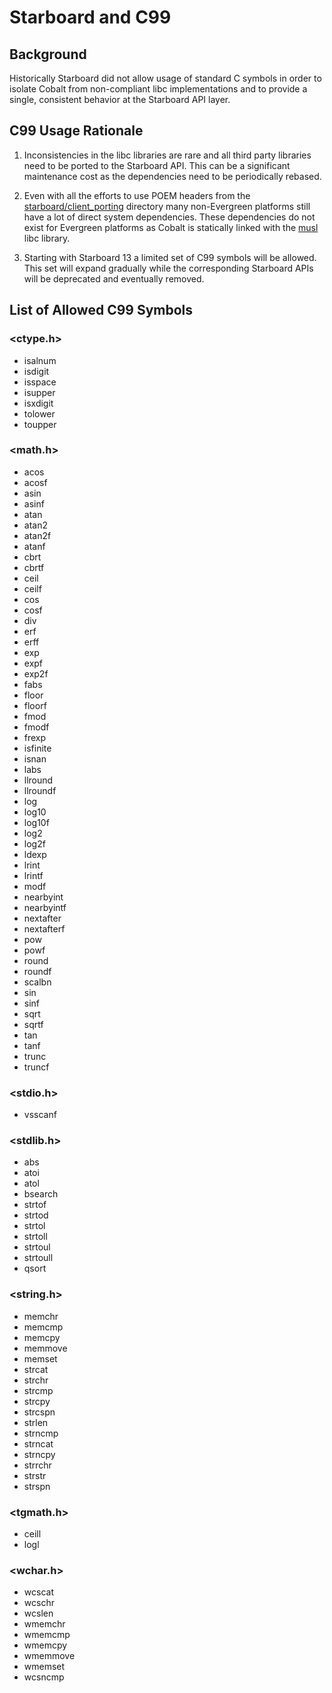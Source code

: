 # Starboard and C99

## Background

Historically Starboard did not allow usage of standard C symbols in order to
isolate Cobalt from non-compliant libc implementations and to provide a single,
consistent behavior at the Starboard API layer.

## C99 Usage Rationale
1. Inconsistencies in the libc libraries are rare and all third party libraries
need to be ported to the Starboard API. This can be a significant maintenance
cost as the dependencies need to be periodically rebased.

2. Even with all the efforts to use POEM headers from the
[starboard/client_porting](../../starboard/client_porting) directory many
non-Evergreen platforms still have a lot of direct system dependencies. These
dependencies do not exist for Evergreen platforms as Cobalt is statically
linked with the [musl](../../third_party/musl/BUILD.gn) libc library.

3. Starting with Starboard 13 a limited set of C99 symbols will be allowed.
This set will expand gradually while the corresponding Starboard APIs will be
deprecated and eventually removed.

## List of Allowed C99 Symbols
### <ctype.h>
* isalnum
* isdigit
* isspace
* isupper
* isxdigit
* tolower
* toupper
### <math.h>
* acos
* acosf
* asin
* asinf
* atan
* atan2
* atan2f
* atanf
* cbrt
* cbrtf
* ceil
* ceilf
* cos
* cosf
* div
* erf
* erff
* exp
* expf
* exp2f
* fabs
* floor
* floorf
* fmod
* fmodf
* frexp
* isfinite
* isnan
* labs
* llround
* llroundf
* log
* log10
* log10f
* log2
* log2f
* ldexp
* lrint
* lrintf
* modf
* nearbyint
* nearbyintf
* nextafter
* nextafterf
* pow
* powf
* round
* roundf
* scalbn
* sin
* sinf
* sqrt
* sqrtf
* tan
* tanf
* trunc
* truncf
### <stdio.h>
* vsscanf
### <stdlib.h>
* abs
* atoi
* atol
* bsearch
* strtof
* strtod
* strtol
* strtoll
* strtoul
* strtoull
* qsort
### <string.h>
* memchr
* memcmp
* memcpy
* memmove
* memset
* strcat
* strchr
* strcmp
* strcpy
* strcspn
* strlen
* strncmp
* strncat
* strncpy
* strrchr
* strstr
* strspn
### <tgmath.h>
* ceill
* logl
### <wchar.h>
* wcscat
* wcschr
* wcslen
* wmemchr
* wmemcmp
* wmemcpy
* wmemmove
* wmemset
* wcsncmp
